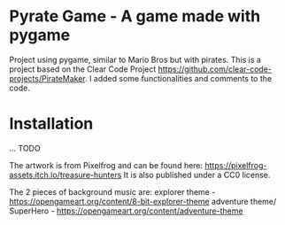 # Pyrate Game - A game made with pygame
Project using pygame, similar to Mario Bros but with pirates. This is a project based on the Clear Code Project
https://github.com/clear-code-projects/PirateMaker. I added some functionalities and comments to the code.

# Installation
... TODO


The artwork is from Pixelfrog and can be found here: https://pixelfrog-assets.itch.io/treasure-hunters
It is also published under a CC0 license. 

The 2 pieces of background music are: 
explorer theme - https://opengameart.org/content/8-bit-explorer-theme
adventure theme/ SuperHero - https://opengameart.org/content/adventure-theme